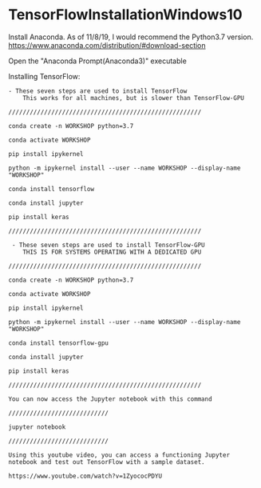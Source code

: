 # TensorFlowInstallationWindows10


Install Anaconda.  As of 11/8/19, I would recommend the Python3.7 version.
https://www.anaconda.com/distribution/#download-section

Open the "Anaconda Prompt(Anaconda3)" executable

Installing TensorFlow: 

 	- These seven steps are used to install TensorFlow
		This works for all machines, but is slower than TensorFlow-GPU

	//////////////////////////////////////////////////////
	
	conda create -n WORKSHOP python=3.7
	
	conda activate WORKSHOP
	
	pip install ipykernel
	
	python -m ipykernel install --user --name WORKSHOP --display-name "WORKSHOP"
	
	conda install tensorflow
	
	conda install jupyter
	
	pip install keras

	//////////////////////////////////////////////////////

	 - These seven steps are used to install TensorFlow-GPU
		THIS IS FOR SYSTEMS OPERATING WITH A DEDICATED GPU
         
	//////////////////////////////////////////////////////

	conda create -n WORKSHOP python=3.7
	
	conda activate WORKSHOP
	
	pip install ipykernel
	
	python -m ipykernel install --user --name WORKSHOP --display-name "WORKSHOP"
	
	conda install tensorflow-gpu
	
	conda install jupyter
	
	pip install keras
	
	//////////////////////////////////////////////////////
	
	You can now access the Jupyter notebook with this command
	
	////////////////////////////
	
	jupyter notebook
	
	////////////////////////////
	
	Using this youtube video, you can access a functioning Jupyter notebook and test out TensorFlow with a sample dataset.
	
	https://www.youtube.com/watch?v=1ZyococPDYU
	

